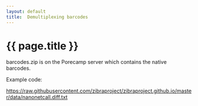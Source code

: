 ```yaml
---
layout: default
title:  Demultiplexing barcodes
---
```


# {{ page.title }}

barcodes.zip is on the Porecamp server which contains the native barcodes.

Example code:

<https://raw.githubusercontent.com/zibraproject/zibraproject.github.io/master/data/nanonetcall.diff.txt>


